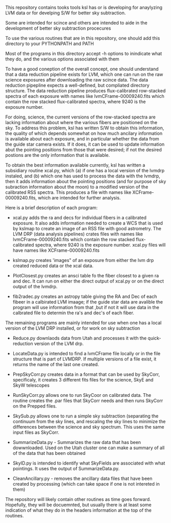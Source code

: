 This repository contains tooks tools ksl has or is developing for anaylyzing LVM data or for develping S/W for better sky subtraction.

Some are intended for scince and others are intended to aide in the development of better sky subtraction procecures

To use the various routines that are in this repository, one should add
this directory to your PYTHONPATH and PATH

Most of the programs in this directory accept -h options to inindicate
what they do, and the various options associated with them

To have a good coneption of the overall concept, one should understand that a data reduction pipeline exists for LVM, which one can run on the raw science exposures after downloading the raw scince data.  The data reduction pipepline expects a well-defined, but compliated directory structure. The data reduction pipeline produces flux-calibrated row-stacked spectra of each exposure with names like lvmCFrame-00009240.fits which contain the row stacked flux-calibrated spectra, where 9240 is the exposure number.  

For doing, science, the current versions of the row-stacked spectra are lacking information about where the various fibers are positioned on the sky.  To address this problem, ksl has written S/W to obtain this information, the quality of which depends somewhat on how much ancilary information is available about each exposure, and in particular whether the data from the guide star camera exists.  If it does, it can be used to update information abut the pointing positions from those that were desired; if not the desired postions are the only information that is available.

To obtain the best information available currently, ksl has written a subsidiary routine xcal.py, which (a) if one has a local version of the lvmdrp instaled, and (b) which one has used to process the data with the lvmdrp, then it adds information about the pointing positions (and for purpose of sky subraction information about the moon) to a modified version of the calibrated RSS spectra.  This produces a file with names like  XCFrame-00009240.fits, which are intended for further analysis.  

Here is a brief description of each program:

* xcal.py adds the ra and decs for individual fibers in a calibrated exposure. It also adds information needed to create a WCS that is used by kslmap to create an image of an RSS file with good astrometry. The LVM DRP (data analysis pipelines) crates files with names like lvmCFrame-00009240.fits which contain the row stacked flux-calibrated spectra, where 9240 is the exposure number. xcal.py files will have names like XCFrame-00009240.fits

* kslmap.py creates 'images" of an exposure from either the lvm drp created reduced data or the xcal data. 

* PlotClosest.py creates an ansci table fo the fiber closest to a given ra and dec.  It can run on either the direct output of xcal.py or on the direct output of the lvmdrp.  

* fib2radec.py creates an astropy table giving the RA and Dec of each fibeer in a calbirated LVM imaage; if the guide star data are avalible the program will use information from that ,but if not it will use data in the calbrated file to determin the ra's and dec's of each fiber.

The remaining programs are mainly intended for use when one has a local version of the LVM DRP installed, or for work on sky subtraction

* Reduce.py downlaods data from Utah and processes it with the quick-reduction version of the LVM drp.

* LocateData.py is intended to find a lvmCFrame file locally or in the file structure that is part of LVMDRP.  If multiple versions of a file exist, it returns the name of
the last one created.  

* PrepSkyCorr.py creates data in a format that can be used by SkyCorr, specificaly, it creates 3 different fits files for the science, SkyE and SkyW telescopes

* RunSkyCorr.py allows one to run SkyCoor on calibrated data.  The routine creates the .par files that SkyCorr needs and then runs SkyCorr on the Prepped files.

* SkySub.py allows one to run a simple sky subtraction (separating the continuum from the sky lines, and rescaling the sky lines to minimize the differences between the science and sky spectrum.  This uses the same input files as SkyCorr.

* SummarizeData.py - Summarizes the raw data that has been dowwnloaded.  Used on the Utah cluster one can make a summary of all of the data that has been obtained

* SkyID.py is intended to identify what SkyFields are associated with what pointings.  It uses the output of SummarizeData.py.

* CleanAncillary.py - removes the ancillary data files that have been created by processing (which can take space if one is not intereted in them)


The repository will likely contain other routines as time goes forward.  Hopefully, they will be docuemnted, but usually there is at least some indication of what they do in the headers information at the top of the routines.
